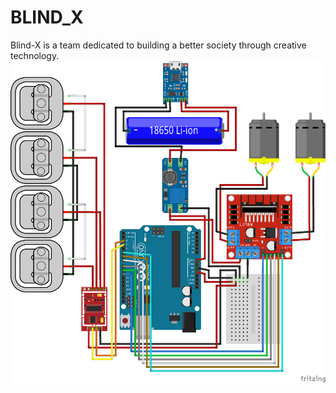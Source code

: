 # BLIND_X
Blind-X is a team dedicated to building a better society through creative technology.
![설명](images/diagram_vib.png)

